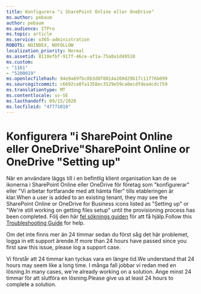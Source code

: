 ```yaml
---
title: Konfigurera "i SharePoint Online eller OneDrive"
ms.author: pebaum
author: pebaum
ms.audience: ITPro
ms.topic: article
ms.service: o365-administration
ROBOTS: NOINDEX, NOFOLLOW
localization_priority: Normal
ms.assetid: 8110efbf-917f-46ce-af1a-75a8a1d49510
ms.custom:
- "1161"
- "5200019"
ms.openlocfilehash: 94e9a69fbc8b3d8f8814a260d29b17c11f76b099
ms.sourcegitcommit: c6692ce0fa1358ec3529e59ca0ecdfdea4cdc759
ms.translationtype: MT
ms.contentlocale: sv-SE
ms.lasthandoff: 09/15/2020
ms.locfileid: "47771010"
---
```

# <a name="sharepoint-online-or-onedrive-setting-up"></a><span data-ttu-id="cf19a-102">Konfigurera "i SharePoint Online eller OneDrive"</span><span class="sxs-lookup"><span data-stu-id="cf19a-102">SharePoint Online or OneDrive "Setting up"</span></span>

<span data-ttu-id="cf19a-103">När en användare läggs till i en befintlig klient organisation kan de se ikonerna i SharePoint Online eller OneDrive för företag som "konfigurerar" eller "Vi arbetar fortfarande med att hämta filer" tills etableringen är klar.</span><span class="sxs-lookup"><span data-stu-id="cf19a-103">When a user is added to an existing tenant, they may see the SharePoint Online or OneDrive for Business icons listed as "Setting up" or "We're still working on getting files setup" until the provisioning process has been completed.</span></span> <span data-ttu-id="cf19a-104">Följ den här [fel söknings guiden](https://docs.microsoft.com/sharepoint/support/sites/troubleshooting-guide-for-sites-stopped-at-provisioning) för att få hjälp.</span><span class="sxs-lookup"><span data-stu-id="cf19a-104">Follow this [Troubleshooting Guide](https://docs.microsoft.com/sharepoint/support/sites/troubleshooting-guide-for-sites-stopped-at-provisioning) for help.</span></span>

<span data-ttu-id="cf19a-105">Om det inte finns mer än 24 timmar sedan du först såg det här problemet, logga in ett support ärende.</span><span class="sxs-lookup"><span data-stu-id="cf19a-105">If more than 24 hours have passed since you first saw this issue, please log a support case.</span></span>

<span data-ttu-id="cf19a-106">Vi förstår att 24 timmar kan tyckas vara en längre tid.</span><span class="sxs-lookup"><span data-stu-id="cf19a-106">We understand that 24 hours may seem like a long time.</span></span> <span data-ttu-id="cf19a-107">I många fall jobbar vi redan med en lösning.</span><span class="sxs-lookup"><span data-stu-id="cf19a-107">In many cases, we're already working on a solution.</span></span> <span data-ttu-id="cf19a-108">Ange minst 24 timmar för att slutföra en lösning.</span><span class="sxs-lookup"><span data-stu-id="cf19a-108">Please give us at least 24 hours to complete a solution.</span></span>
